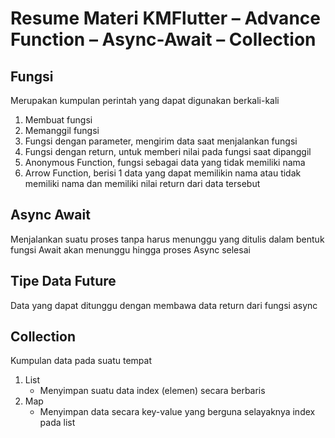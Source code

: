 # Resume Materi KMFlutter – Advance Function – Async-Await – Collection

## Fungsi
Merupakan kumpulan perintah yang dapat digunakan berkali-kali
1. Membuat fungsi
2. Memanggil fungsi
3. Fungsi dengan parameter, mengirim data saat menjalankan fungsi
4. Fungsi dengan return, untuk memberi nilai pada fungsi saat dipanggil
5. Anonymous Function, fungsi sebagai data yang tidak memiliki nama
6. Arrow Function, berisi 1 data yang dapat memilikin nama atau tidak memiliki nama dan memiliki nilai return dari data tersebut

## Async Await
Menjalankan suatu proses tanpa harus menunggu yang ditulis dalam bentuk fungsi
Await akan menunggu hingga proses Async selesai

## Tipe Data Future
Data yang dapat ditunggu dengan membawa data return dari fungsi async

## Collection
Kumpulan data pada suatu tempat
1. List
   - Menyimpan suatu data index (elemen) secara berbaris
2. Map
   - Menyimpan data secara key-value yang berguna selayaknya index pada list
